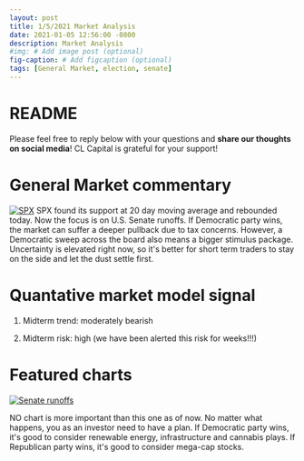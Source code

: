 ```yaml
---
layout: post
title: 1/5/2021 Market Analysis
date: 2021-01-05 12:56:00 -0800
description: Market Analysis
#img: # Add image post (optional)
fig-caption: # Add figcaption (optional)
tags: [General Market, election, senate]
---
```

# README
Please feel free to reply below with your questions and **share our thoughts on social media**! CL Capital is grateful for your support!

# General Market commentary
[![SPX]({{site.baseurl}}/assets/img/2021-01-05/SPX-d.jpg)]({{site.baseurl}}/assets/img/2020-01-05/SPX-d.jpg)
SPX found its support at 20 day moving average and rebounded today. Now the focus is on U.S. Senate runoffs.
If Democratic party wins, the market can suffer a deeper pullback due to tax concerns.
However, a Democratic sweep across the board also means a bigger stimulus package.
Uncertainty is elevated right now, so it's better for short term traders to stay on the side and let the dust settle first.

# Quantative market model signal

1. Midterm trend: moderately bearish

2. Midterm risk: high (we have been alerted this risk for weeks!!!)

# Featured charts

[![Senate runoffs]({{site.baseurl}}/assets/img/2021-01-05/senate-runoffs.jpg)]({{site.baseurl}}/assets/img/2021-01-05/senate-runoffs.jpg)

NO chart is more important than this one as of now. No matter what happens, you as an investor need to have a plan.
If Democratic party wins, it's good to consider renewable energy, infrastructure and cannabis plays.
If Republican party wins, it's good to consider mega-cap stocks.
